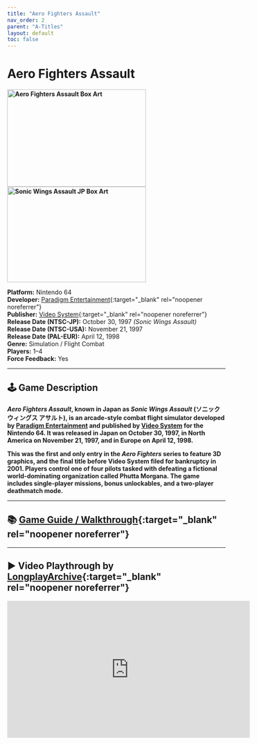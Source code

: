 ```yaml
---
title: "Aero Fighters Assault"
nav_order: 2
parent: "A-Titles"
layout: default
toc: false
---
```


# Aero Fighters Assault
<b>
<img src="https://raw.githubusercontent.com/TheGent/n64gamespedia/main/media/usa/AeroFighters-Assault-(USA).png" alt="Aero Fighters Assault Box Art" width="320" height="224" />
<img src="https://raw.githubusercontent.com/TheGent/n64gamespedia/main/media/jp/sonic-wings.png" alt="Sonic Wings Assault JP Box Art" width="320" height="220" />
</b>

**Platform:** Nintendo 64  
**Developer:** [Paradigm Entertainment](https://en.wikipedia.org/wiki/Paradigm_Entertainment){:target="_blank" rel="noopener noreferrer"}  
**Publisher:** [Video System](https://en.wikipedia.org/wiki/Video_System){:target="_blank" rel="noopener noreferrer"}  
**Release Date (NTSC-JP):** October 30, 1997 *(Sonic Wings Assault)*  
**Release Date (NTSC-USA):** November 21, 1997  
**Release Date (PAL-EUR):** April 12, 1998  
**Genre:** Simulation / Flight Combat  
**Players:** 1–4  
**Force Feedback:** Yes

---

## 🕹️ Game Description
<b>
<em><strong>Aero Fighters Assault</strong></em>, known in Japan as <em><strong>Sonic Wings Assault</strong></em> (ソニックウィングス アサルト), is an arcade-style combat flight simulator developed by <a href="https://en.wikipedia.org/wiki/Paradigm_Entertainment" target="_blank">Paradigm Entertainment</a> and published by <a href="https://en.wikipedia.org/wiki/Video_System" target="_blank">Video System</a> for the Nintendo 64. It was released in Japan on October 30, 1997, in North America on November 21, 1997, and in Europe on April 12, 1998.

This was the first and only entry in the <em>Aero Fighters</em> series to feature 3D graphics, and the final title before Video System filed for bankruptcy in 2001. Players control one of four pilots tasked with defeating a fictional world-dominating organization called Phutta Morgana. The game includes single-player missions, bonus unlockables, and a two-player deathmatch mode.
</b>

---

## 📚 [Game Guide / Walkthrough](https://gamefaqs.gamespot.com/n64/196549-aero-fighters-assault/faqs/19638){:target="_blank" rel="noopener noreferrer"}

---

## ▶️ Video Playthrough by [LongplayArchive](https://www.youtube.com/channel/UCM8XzXipyTsylZ_WsGKmdKQ){:target="_blank" rel="noopener noreferrer"}
<b>
<iframe width="560" height="315" src="https://www.youtube.com/embed/f_aRdqSKhF4" title="Aero Fighters Assault – Full Playthrough by LongplayArchive" frameborder="0" allowfullscreen></iframe>
</b>

<!-- Vault Format: n64gamespedia-dev -->
<!-- Protocol Source: _vault-specs/format-protocol.md -->
